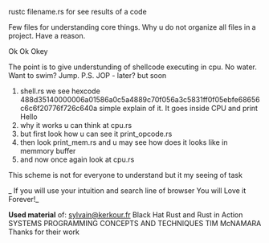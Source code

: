 rustc filename.rs for see results of a code

Few files for understanding core things. Why u do not organize all files in a project. Have a reason. 

Ok Ok Okey

The point is to give understunding of shellcode executing in cpu. No water. Want to swim? Jump. P.S. JOP - later? but soon

1) shell.rs we see hexcode 488d35140000006a01586a0c5a4889c70f056a3c5831ff0f05ebfe68656c6c6f20776f726c640a simple explain of it. It goes inside CPU and print Hello
2) why it works u can think at cpu.rs 
3) but first look how u can see it print_opcode.rs
4) then look print_mem.rs and u may see how does it looks like in memmory buffer
5) and now once again look at cpu.rs

This scheme is not for everyone to understand but it my seeing of task

_ If you will use your intuition and search line of browser You will Love it Forever!_

**Used material** of: sylvain@kerkour.fr Black Hat Rust and Rust in Action SYSTEMS PROGRAМMING CONCEPTS AND TECHNIQUES TIM McNAМARA
Thanks for their work
